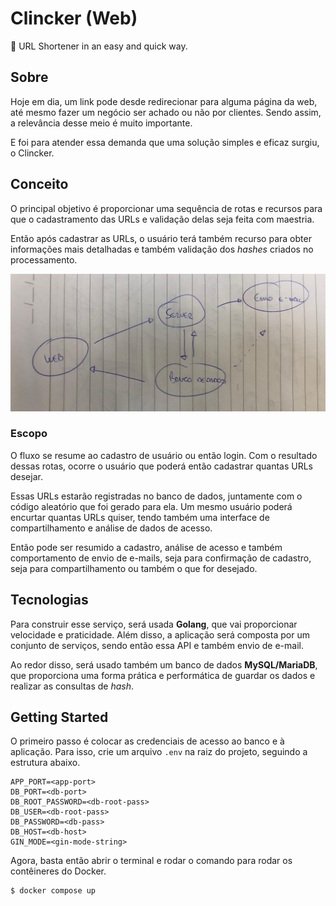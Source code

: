 # Clincker (Web)
🔗 URL Shortener in an easy and quick way.

## Sobre

Hoje em dia, um link pode desde redirecionar para alguma página da web, até mesmo fazer um negócio ser achado ou não por clientes. Sendo assim, a relevância desse meio é muito importante.

E foi para atender essa demanda que uma solução simples e eficaz surgiu, o Clincker.

## Conceito

O principal objetivo é proporcionar uma sequência de rotas e recursos para que o cadastramento das URLs e validação delas seja feita com maestria.

Então após cadastrar as URLs, o usuário terá também recurso para obter informações mais detalhadas e também validação dos _hashes_ criados no processamento.

![Diagrama de Funcionamento da API](.github/clincker-server.jpg)

### Escopo

O fluxo se resume ao cadastro de usuário ou então login. Com o resultado dessas rotas, ocorre o usuário que poderá então cadastrar quantas URLs desejar.

Essas URLs estarão registradas no banco de dados, juntamente com o código aleatório que foi gerado para ela. Um mesmo usuário poderá encurtar quantas URLs quiser, tendo também uma interface de compartilhamento e análise de dados de acesso.

Então pode ser resumido a cadastro, análise de acesso e também comportamento de envio de e-mails, seja para confirmação de cadastro, seja para compartilhamento ou também o que for desejado.

## Tecnologias

Para construir esse serviço, será usada **Golang**, que vai proporcionar velocidade e praticidade. Além disso, a aplicação será composta por um conjunto de serviços, sendo então essa API e também envio de e-mail.

Ao redor disso, será usado também um banco de dados **MySQL/MariaDB**, que proporciona uma forma prática e performática de guardar os dados e realizar as consultas de _hash_.

## Getting Started

O primeiro passo é colocar as credenciais de acesso ao banco e à aplicação. Para isso, crie um arquivo `.env` na raiz do projeto, seguindo a estrutura abaixo.

```
APP_PORT=<app-port>
DB_PORT=<db-port>
DB_ROOT_PASSWORD=<db-root-pass>
DB_USER=<db-root-pass>
DB_PASSWORD=<db-pass>
DB_HOST=<db-host>
GIN_MODE=<gin-mode-string>
```

Agora, basta então abrir o terminal e rodar o comando para rodar os contêineres do Docker.

```bash
$ docker compose up
```
